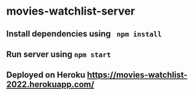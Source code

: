 # movies-watchlist-server
## Install dependencies using ``` npm install```
## Run server using ```npm start```
## Deployed on Heroku https://movies-watchlist-2022.herokuapp.com/
